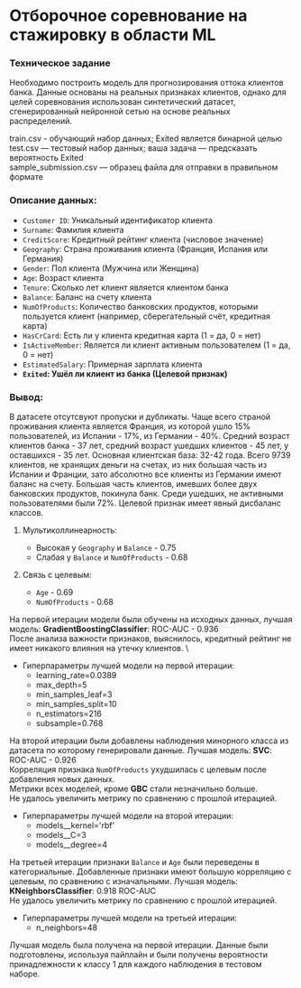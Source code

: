 # Отборочное соревнование на стажировку в области ML

### Техническое задание

Необходимо построить модель для прогнозирования оттока клиентов банка. Данные основаны на реальных признаках клиентов, однако для целей соревнования использован синтетический датасет, сгенерированный нейронной сетью на основе реальных распределений.
 

train.csv - обучающий набор данных; Exited является бинарной целью \
test.csv — тестовый набор данных; ваша задача — предсказать вероятность Exited \
sample_submission.csv — образец файла для отправки в правильном формате


### Описание данных:

- `Customer ID`: Уникальный идентификатор клиента  
- `Surname`: Фамилия клиента  
- `CreditScore`: Кредитный рейтинг клиента (числовое значение)  
- `Geography`: Страна проживания клиента (Франция, Испания или Германия)  
- `Gender`: Пол клиента (Мужчина или Женщина)  
- `Age`: Возраст клиента  
- `Tenure`: Сколько лет клиент является клиентом банка  
- `Balance`: Баланс на счету клиента  
- `NumOfProducts`: Количество банковских продуктов, которыми пользуется клиент (например, сберегательный счёт, кредитная карта)  
- `HasCrCard`: Есть ли у клиента кредитная карта (1 = да, 0 = нет)  
- `IsActiveMember`: Является ли клиент активным пользователем (1 = да, 0 = нет)  
- `EstimatedSalary`: Примерная зарплата клиента  
- **`Exited`: Ушёл ли клиент из банка (Целевой признак)**

### Вывод:

В датасете отсутсвуют пропуски и дубликаты. Чаще всего страной проживания клиента является Франция, из которой ушло 15% пользователей, из Испании - 17%, из Германии - 40%. Средний возраст клиентов банка - 37 лет, средний возраст ушедших клиентов - 45 лет, у оставшихся - 35 лет. Основная клиентская база: 32-42 года. Всего 9739 клиентов, не хранящих деньги на счетах, из них большая часть из Испании и Франции, зато абсолютно все клиенты из Германии имеют баланс на счету. Большая часть клиентов, имевших более двух банковских продуктов, покинула банк. Среди ушедших, не активными пользователями были 72%. Целевой признак имеет явный дисбаланс классов.

1. Мультиколлинеарность:
    - Высокая у `Geography` и `Balance` - 0.75
    - Слабая у `Balance` и `NumOfProducts` - 0.68

2. Связь с целевым:
    - `Age` - 0.69
    - `NumOfProducts` - 0.68

На первой итерации модели были обучены на исходных данных, лучшая модель: **GradientBoostingClassifier**: ROC-AUC - 0.936 \
После анализа важности признаков, выяснилось, кредитный рейтинг не имеет никакого влияния на утечку клиентов. \
- Гиперпараметры лучшей модели на первой итерации:
    - learning_rate=0.0389
    - max_depth=5
    - min_samples_leaf=3
    - min_samples_split=10
    - n_estimators=216
    - subsample=0.768


На второй итерации были добавлены наблюдения минорного класса из датасета по которому генерировали данные. Лучшая модель: **SVC**: ROC-AUC - 0.926 \
Корреляция признака `NumOfProducts` ухудшилась с целевым после добавления новых данных. \
Метрики всех моделей, кроме **GBC** стали незначильно больше. \
Не удалось увеличить метрику по сравнению с прошлой итерацией.
- Гиперпараметры лучшей модели на второй итерации:
    - models__kernel='rbf'
    - models__C=3
    - models__degree=4

На третьей итерации признаки `Balance` и `Age` были переведены в категориальные. Добавленные признаки имеют большую корреляцию с целевым, по сравнению с изначальными. Лучшая модель: **KNeighborsClassifier**: 0.918 ROC-AUC \
Не удалось увеличить метрику по сравнению с прошлой итерацией.
- Гиперпараметры лучшей модели на третьей итерации:
    - n_neighbors=48

Лучшая модель была получена на первой итерации. Данные были подготовлены, используя пайплайн и были получены вероятности принадлежности к классу 1 для каждого наблюдения в тестовом наборе.